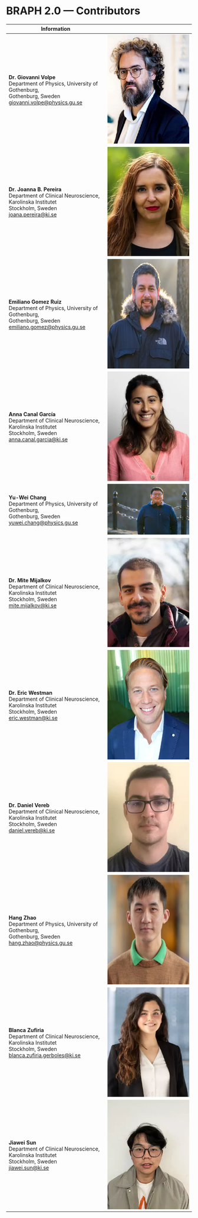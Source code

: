 # BRAPH 2.0 — Contributors
| Information  |  |
| ------------- | ------------- |
|**Dr. Giovanni Volpe** <br> Department of Physics, University of Gothenburg, <br>  Gothenburg, Sweden <br> giovanni.volpe@physics.gu.se  | ![Giovanni Volpe](figures/giovanni_volpe.png)  | 
| **Dr. Joanna B. Pereira** <br> Department of Clinical Neuroscience, Karolinska Institutet <br> Stockholm, Sweden <br> joana.pereira@ki.se | ![Joanna Pereira](figures/joana_pereira.png)  |
| **Emiliano Gomez Ruiz** <br> Department of Physics, University of Gothenburg, <br>  Gothenburg, Sweden <br> emiliano.gomez@physics.gu.se| ![Emiliano Gomez](figures/emiliano_gomez.png)  |
| **Anna Canal García** <br> Department of Clinical Neuroscience, Karolinska Institutet <br> Stockholm, Sweden <br> anna.canal.garcia@ki.se | ![Anna Canal](figures/anna_canal.png) |
| **Yu-Wei Chang** <br> Department of Physics, University of Gothenburg, <br>  Gothenburg, Sweden <br> yuwei.chang@physics.gu.se | ![Yu-Wei Chang](figures/yuwei_chang.png)|
| **Dr. Mite Mijalkov** <br> Department of Clinical Neuroscience, Karolinska Institutet <br> Stockholm, Sweden <br> mite.mijalkov@ki.se | ![Mite Mijalkov](figures/mite_mijalkov.png) |
| **Dr. Eric Westman** <br> Department of Clinical Neuroscience, Karolinska Institutet <br> Stockholm, Sweden <br> eric.westman@ki.se | ![Eric Westman](figures/eric_westman.png) |
| **Dr. Daniel Vereb** <br> Department of Clinical Neuroscience, Karolinska Institutet <br> Stockholm, Sweden <br> daniel.vereb@ki.se | ![Daniel Vereb](figures/daniel_vereb.png) |
| **Hang Zhao** <br> Department of Physics, University of Gothenburg, <br>  Gothenburg, Sweden <br> hang.zhao@physics.gu.se | ![Hang Zhao](figures/hang_zhao.png) |
| **Blanca Zufiria** <br> Department of Clinical Neuroscience, Karolinska Institutet <br> Stockholm, Sweden <br> blanca.zufiria.gerboles@ki.se | ![Blanca Zufiria](figures/blanca_zufiria.png) |
| **Jiawei Sun** <br> Department of Clinical Neuroscience, Karolinska Institutet <br> Stockholm, Sweden <br> jiawei.sun@ki.se | ![Jiawei Sun](figures/jiawei_sun.png) |
